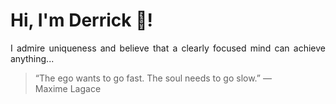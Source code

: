 # Hi, I'm Derrick 👋!
<p align="justify">I admire uniqueness and believe that a clearly focused mind can achieve anything...</p> 
<!-- #quote-start -->
<blockquote>&ldquo;The ego wants to go fast. The soul needs to go slow.&rdquo; &mdash; <footer>Maxime Lagace</footer></blockquote>
<!-- #quote-end -->
